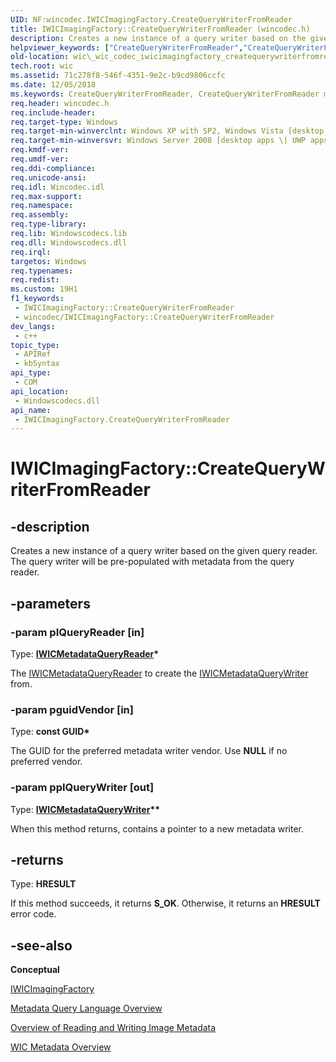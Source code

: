 ```yaml
---
UID: NF:wincodec.IWICImagingFactory.CreateQueryWriterFromReader
title: IWICImagingFactory::CreateQueryWriterFromReader (wincodec.h)
description: Creates a new instance of a query writer based on the given query reader. The query writer will be pre-populated with metadata from the query reader.
helpviewer_keywords: ["CreateQueryWriterFromReader","CreateQueryWriterFromReader method [Windows Imaging Component]","CreateQueryWriterFromReader method [Windows Imaging Component]","IWICImagingFactory interface","IWICImagingFactory interface [Windows Imaging Component]","CreateQueryWriterFromReader method","IWICImagingFactory.CreateQueryWriterFromReader","IWICImagingFactory::CreateQueryWriterFromReader","_wic_codec_iwicimagingfactory_createquerywriterfromreader","wic._wic_codec_iwicimagingfactory_createquerywriterfromreader","wincodec/IWICImagingFactory::CreateQueryWriterFromReader"]
old-location: wic\_wic_codec_iwicimagingfactory_createquerywriterfromreader.htm
tech.root: wic
ms.assetid: 71c278f8-546f-4351-9e2c-b9cd9806ccfc
ms.date: 12/05/2018
ms.keywords: CreateQueryWriterFromReader, CreateQueryWriterFromReader method [Windows Imaging Component], CreateQueryWriterFromReader method [Windows Imaging Component],IWICImagingFactory interface, IWICImagingFactory interface [Windows Imaging Component],CreateQueryWriterFromReader method, IWICImagingFactory.CreateQueryWriterFromReader, IWICImagingFactory::CreateQueryWriterFromReader, _wic_codec_iwicimagingfactory_createquerywriterfromreader, wic._wic_codec_iwicimagingfactory_createquerywriterfromreader, wincodec/IWICImagingFactory::CreateQueryWriterFromReader
req.header: wincodec.h
req.include-header: 
req.target-type: Windows
req.target-min-winverclnt: Windows XP with SP2, Windows Vista [desktop apps \| UWP apps]
req.target-min-winversvr: Windows Server 2008 [desktop apps \| UWP apps]
req.kmdf-ver: 
req.umdf-ver: 
req.ddi-compliance: 
req.unicode-ansi: 
req.idl: Wincodec.idl
req.max-support: 
req.namespace: 
req.assembly: 
req.type-library: 
req.lib: Windowscodecs.lib
req.dll: Windowscodecs.dll
req.irql: 
targetos: Windows
req.typenames: 
req.redist: 
ms.custom: 19H1
f1_keywords:
 - IWICImagingFactory::CreateQueryWriterFromReader
 - wincodec/IWICImagingFactory::CreateQueryWriterFromReader
dev_langs:
 - c++
topic_type:
 - APIRef
 - kbSyntax
api_type:
 - COM
api_location:
 - Windowscodecs.dll
api_name:
 - IWICImagingFactory.CreateQueryWriterFromReader
---
```


# IWICImagingFactory::CreateQueryWriterFromReader


## -description

Creates a new instance of a query writer based on the given query reader. The query writer will be pre-populated with metadata from the query reader.

## -parameters

### -param pIQueryReader [in]

Type: <b><a href="https://docs.microsoft.com/windows/desktop/api/wincodec/nn-wincodec-iwicmetadataqueryreader">IWICMetadataQueryReader</a>*</b>

The <a href="https://docs.microsoft.com/windows/desktop/api/wincodec/nn-wincodec-iwicmetadataqueryreader">IWICMetadataQueryReader</a> to create the <a href="https://docs.microsoft.com/windows/desktop/api/wincodec/nn-wincodec-iwicmetadataquerywriter">IWICMetadataQueryWriter</a> from.

### -param pguidVendor [in]

Type: <b>const GUID*</b>

The GUID for the preferred metadata writer vendor. Use <b>NULL</b> if no preferred vendor.

### -param ppIQueryWriter [out]

Type: <b><a href="https://docs.microsoft.com/windows/desktop/api/wincodec/nn-wincodec-iwicmetadataquerywriter">IWICMetadataQueryWriter</a>**</b>

When this method returns, contains a pointer to a new metadata writer.

## -returns

Type: <b>HRESULT</b>

If this method succeeds, it returns <b xmlns:loc="http://microsoft.com/wdcml/l10n">S_OK</b>. Otherwise, it returns an <b xmlns:loc="http://microsoft.com/wdcml/l10n">HRESULT</b> error code.

## -see-also

<b>Conceptual</b>



<a href="https://docs.microsoft.com/windows/desktop/api/wincodec/nn-wincodec-iwicimagingfactory">IWICImagingFactory</a>



<a href="https://docs.microsoft.com/windows/desktop/wic/-wic-codec-metadataquerylanguage">Metadata Query Language Overview</a>



<a href="https://docs.microsoft.com/windows/desktop/wic/-wic-codec-readingwritingmetadata">Overview of Reading and Writing Image Metadata</a>



<a href="https://docs.microsoft.com/windows/desktop/wic/-wic-about-metadata">WIC Metadata Overview</a>

